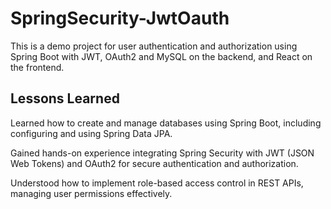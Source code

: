 # SpringSecurity-JwtOauth
This is a demo project for user authentication and authorization using Spring Boot with JWT, OAuth2 and MySQL on the backend, and React on the frontend.

## Lessons Learned
Learned how to create and manage databases using Spring Boot, including configuring and using Spring Data JPA.

Gained hands-on experience integrating Spring Security with JWT (JSON Web Tokens) and OAuth2 for secure authentication and authorization.

Understood how to implement role-based access control in REST APIs, managing user permissions effectively.
